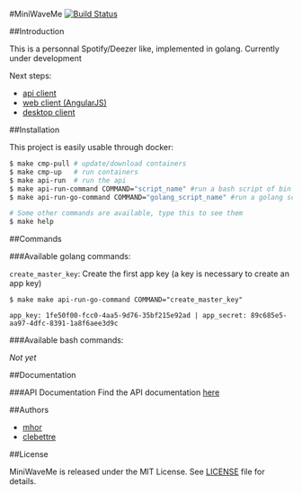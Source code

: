 #MiniWaveMe [![Build Status](https://travis-ci.org/miniwaveme/api.svg?branch=master)](https://travis-ci.org/miniwaveme/api)

##Introduction

This is a personnal Spotify/Deezer like, implemented in golang. Currently under development

Next steps:
- [api client](https://github.com/miniwaveme/go-miniwaveme-api)
- [web client (AngularJS)](https://github.com/miniwaveme/web-client)
- [desktop client](https://github.com/miniwaveme/desktop-client)

##Installation

This project is easily usable through docker:

```bash
$ make cmp-pull # update/download containers
$ make cmp-up   # run containers
$ make api-run  # run the api
$ make api-run-command COMMAND="script_name" #run a bash script of bin directory
$ make api-run-go-command COMMAND="golang_script_name" #run a golang script of bin directory

# Some other commands are available, type this to see them
$ make help
```

##Commands

###Available golang commands:

```create_master_key```: Create the first app key (a key is necessary to create an app key)

```
$ make make api-run-go-command COMMAND="create_master_key"

app_key: 1fe50f00-fcc0-4aa5-9d76-35bf215e92ad | app_secret: 89c685e5-aa97-4dfc-8391-1a8f6aee3d9c

```

###Available bash commands:

*Not yet*


##Documentation

###API Documentation
Find the API documentation [here](http://miniwaveme.github.io/docs)

##Authors
- [mhor](http://github.com/mhor)
- [clebettre](http://github.com/clebettre)

##License

MiniWaveMe is released under the MIT License. See [LICENSE](LICENSE) file for details.

